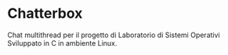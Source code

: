 # Chatterbox
Chat multithread per il progetto di Laboratorio di Sistemi Operativi  
Sviluppato in C in ambiente Linux.
